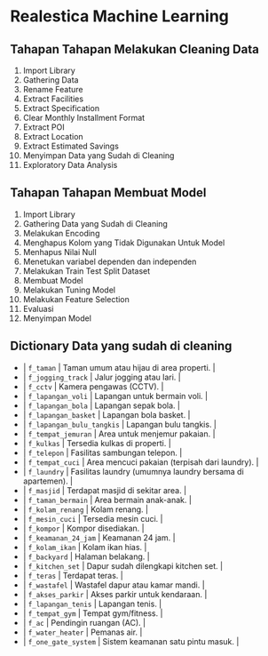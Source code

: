 # Realestica Machine Learning

## Tahapan Tahapan Melakukan Cleaning Data
1. Import Library
2. Gathering Data
3. Rename Feature
4. Extract Facilities
5. Extract Specification
6. Clear Monthly Installment Format
7. Extract POI
8. Extract Location
9. Extract Estimated Savings
10. Menyimpan Data yang Sudah di Cleaning
11. Exploratory Data Analysis

## Tahapan Tahapan Membuat Model
1. Import Library
2. Gathering Data yang Sudah di Cleaning
3. Melakukan Encoding
4. Menghapus Kolom yang Tidak Digunakan Untuk Model
5. Menhapus Nilai Null
6. Menetukan variabel dependen dan independen
7. Melakukan Train Test Split Dataset
8. Membuat Model
9. Melakukan Tuning Model
10. Melakukan Feature Selection
11. Evaluasi
12. Menyimpan Model

## Dictionary Data yang sudah di cleaning
- | `f_taman`                 | Taman umum atau hijau di area properti.                   |
- | `f_jogging_track`         | Jalur jogging atau lari.                                  |
- | `f_cctv`                  | Kamera pengawas (CCTV).                                   |
- | `f_lapangan_voli`         | Lapangan untuk bermain voli.                              |
- | `f_lapangan_bola`         | Lapangan sepak bola.                                      |
- | `f_lapangan_basket`       | Lapangan bola basket.                                     |
- | `f_lapangan_bulu_tangkis` | Lapangan bulu tangkis.                                    |
- | `f_tempat_jemuran`        | Area untuk menjemur pakaian.                              |
- | `f_kulkas`                | Tersedia kulkas di properti.                              |
- | `f_telepon`               | Fasilitas sambungan telepon.                              |
- | `f_tempat_cuci`           | Area mencuci pakaian (terpisah dari laundry).             |
- | `f_laundry`               | Fasilitas laundry (umumnya laundry bersama di apartemen). |
- | `f_masjid`                | Terdapat masjid di sekitar area.                          |
- | `f_taman_bermain`         | Area bermain anak-anak.                                   |
- | `f_kolam_renang`          | Kolam renang.                                             |
- | `f_mesin_cuci`            | Tersedia mesin cuci.                                      |
- | `f_kompor`                | Kompor disediakan.                                        |
- | `f_keamanan_24_jam`       | Keamanan 24 jam.                                          |
- | `f_kolam_ikan`            | Kolam ikan hias.                                          |
- | `f_backyard`              | Halaman belakang.                                         |
- | `f_kitchen_set`           | Dapur sudah dilengkapi kitchen set.                       |
- | `f_teras`                 | Terdapat teras.                                           |
- | `f_wastafel`              | Wastafel dapur atau kamar mandi.                          |
- | `f_akses_parkir`          | Akses parkir untuk kendaraan.                             |
- | `f_lapangan_tenis`        | Lapangan tenis.                                           |
- | `f_tempat_gym`            | Tempat gym/fitness.                                       |
- | `f_ac`                    | Pendingin ruangan (AC).                                   |
- | `f_water_heater`          | Pemanas air.                                              |
- | `f_one_gate_system`       | Sistem keamanan satu pintu masuk.                         |

